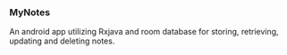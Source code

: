 ### MyNotes
An android app utilizing Rxjava and room database for storing, retrieving, updating and deleting notes.
